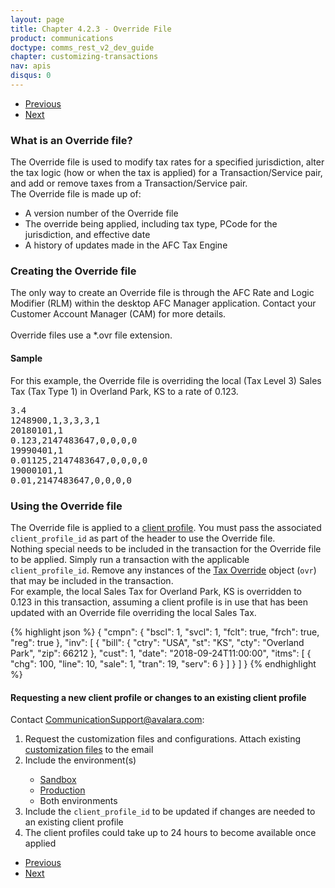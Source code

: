 ```yaml
---
layout: page
title: Chapter 4.2.3 - Override File
product: communications
doctype: comms_rest_v2_dev_guide
chapter: customizing-transactions
nav: apis
disqus: 0
---
```


<ul class="pager">
  <li class="previous"><a href="/communications/dev-guide_rest_v2/customizing-transactions/exclusion-file/"><i class="glyphicon glyphicon-chevron-left"></i>Previous</a></li>
  <li class="next"><a href="/communications/dev-guide_rest_v2/customizing-transactions/nexus-file/">Next<i class="glyphicon glyphicon-chevron-right"></i></a></li>
</ul>

<h3>What is an Override file?</h3>
The Override file is used to modify tax rates for a specified jurisdiction, alter the tax logic (how or when the tax is applied) for a Transaction/Service pair, and add or remove taxes from a Transaction/Service pair.
<br/>
The Override file is made up of:
<ul class="dev-guide-list">
    <li>A version number of the Override file</li>
    <li>The override being applied, including tax type, PCode for the jurisdiction, and effective date</li>
    <li>A history of updates made in the AFC Tax Engine</li>
</ul>

<h3>Creating the Override file</h3>
The only way to create an Override file is through the AFC Rate and Logic Modifier (RLM) within the desktop AFC Manager application.  Contact your Customer Account Manager (CAM) for more details.
<br/><br/>
Override files use a *.ovr file extension.

<h4>Sample</h4>
For this example, the Override file is overriding the local (Tax Level 3) Sales Tax (Tax Type 1) in Overland Park, KS to a rate of 0.123.

<pre>
3.4
1248900,1,3,3,3,1
20180101,1
0.123,2147483647,0,0,0,0
19990401,1
0.01125,2147483647,0,0,0,0
19000101,1
0.01,2147483647,0,0,0,0
</pre>

<h3>Using the Override file</h3>
The Override file is applied to a <a class="dev-guide-link" href="#request">client profile</a>.  You must pass the associated <code>client_profile_id</code> as part of the header to use the Override file.
<br/>
Nothing special needs to be included in the transaction for the Override file to be applied.  Simply run a transaction with the applicable <code>client_profile_id</code>.  Remove any instances of the <a class="dev-guide-link" href="/communications/dev-guide_rest_v2/reference/tax-override">Tax Override</a> object (<code>ovr</code>) that may be included in the transaction.
<br/>
For example, the local Sales Tax for Overland Park, KS is overridden to 0.123 in this transaction, assuming a client profile is in use that has been updated with an Override file overriding the local Sales Tax.

{% highlight json %}
{
  "cmpn": {
    "bscl": 1,
    "svcl": 1,
    "fclt": true,
    "frch": true,
    "reg": true
  },
  "inv": [
    {
      "bill": {
        "ctry": "USA",
        "st": "KS",
        "cty": "Overland Park",
        "zip": 66212
      },
      "cust": 1,
      "date": "2018-09-24T11:00:00",
      "itms": [
        {
          "chg": 100,
          "line": 10,
          "sale": 1,
          "tran": 19,
          "serv": 6
        }
      ]
    }
  ]
}
{% endhighlight %}

<h4 id="request">Requesting a new client profile or changes to an existing client profile</h4>
Contact <a class="dev-guide-link" href="mailto:CommunicationSupport@avalara.com">CommunicationSupport@avalara.com</a>:
<ol class="dev-guide-list">
  <li>Request the customization files and configurations.  Attach existing <a class="dev-guide-link" href="/communications/dev-guide_rest_v2/customizing-transactions/account-customizations/">customization files</a> to the email</li>
  <li>Include the environment(s)</li>
  <ul class="dev-guide-list">
    <li><a class="dev-guide-link" href="https://communicationsua.avalara.net">Sandbox</a></li>
    <li><a class="dev-guide-link" href="https://communications.avalara.net">Production</a></li>
    <li>Both environments</li>
  </ul>
  <li>Include the <code>client_profile_id</code> to be updated if changes are needed to an existing client profile</li>
  <li>The client profiles could take up to 24 hours to become available once applied</li>
</ol>

<ul class="pager">
  <li class="previous"><a href="/communications/dev-guide_rest_v2/customizing-transactions/exclusion-file/"><i class="glyphicon glyphicon-chevron-left"></i>Previous</a></li>
  <li class="next"><a href="/communications/dev-guide_rest_v2/customizing-transactions/nexus-file/">Next<i class="glyphicon glyphicon-chevron-right"></i></a></li>
</ul>